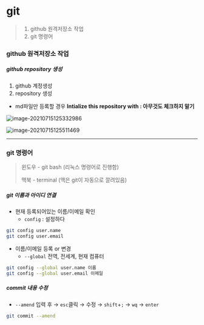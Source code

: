 # git

> 1. github 원격저장소 작업
> 2. git 명령어



### github 원격저장소 작업

##### github repository 생성

1. github 계정생성
2.  repository 생성
   - md파일만 등록할 경우 **Intialize this repository with : 아무것도 체크하지 말기**

![image-20210715125332986](D:/Android/markdown/First_markdown.assets/new_repo)

![image-20210715125511469](D:/Android/markdown/First_markdown.assets/create_new_repo)



---



### git 명령어

> 윈도우 - git bash (리눅스 명령어로 진행함)
>
> 맥북 - terminal  (맥은 git이 자동으로 깔려있음)



##### git 이름과 아이디 연결

- 현재 등록되어있는 이름/이메일 확인
  - `config` : 설정하다

```bash
git config user.name
git config user.email
```



- 이름/이메일 등록 or 변경
  - `--global` 전역, 전세계, 현재 컴퓨터

```bash
git config --global user.name 이름
git config --global user.email 이메일
```



##### commit 내용 수정

- `--amend` 입력 후 → `esc`클릭 → 수정 → `shift`+`;` → `wq` → `enter`

```bash
git commit --amend
```

